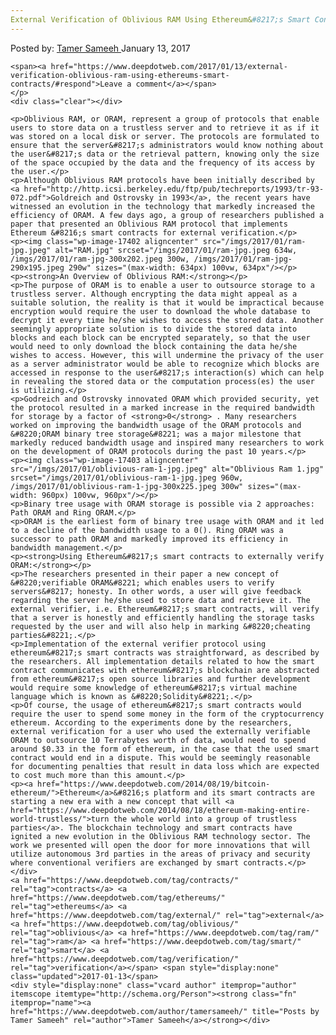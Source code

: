 ```yaml
---
External Verification of Oblivious RAM Using Ethereum&#8217;s Smart Contracts"
---
```

<article class="post-listing post-17397 post type-post status-publish format-standard has-post-thumbnail hentry  tag-contracts tag-ethereums tag-external tag-oblivious tag-ram tag-smart tag-verification">
    <div class="post-inner">
        <span>Posted by: <a href="https://www.deepdotweb.com/author/tamersameeh/" title="">Tamer Sameeh </a></span>
    <span>January 13, 2017</span>
    
    <span><a href="https://www.deepdotweb.com/2017/01/13/external-verification-oblivious-ram-using-ethereums-smart-contracts/#respond">Leave a comment</a></span>
    </p>
    <div class="clear"></div>
    
    <p>Oblivious RAM, or ORAM, represent a group of protocols that enable users to store data on a trustless server and to retrieve it as if it was stored on a local disk or server. The protocols are formulated to ensure that the server&#8217;s administrators would know nothing about the user&#8217;s data or the retrieval pattern, knowing only the size of the space occupied by the data and the frequency of its access by the user.</p>
    <p>Although Oblivious RAM protocols have been initially described by <a href="http://http.icsi.berkeley.edu/ftp/pub/techreports/1993/tr-93-072.pdf">Goldreich and Ostrovsky in 1993</a>, the recent years have witnessed an evolution in the technology that markedly increased the efficiency of ORAM. A few days ago, a group of researchers published a paper that presented an Oblivious RAM protocol that implements Ethereum &#8216;s smart contracts for external verification.</p>
    <p><img class="wp-image-17402 aligncenter" src="/imgs/2017/01/ram-jpg.jpeg" alt="RAM.jpg" srcset="/imgs/2017/01/ram-jpg.jpeg 634w, /imgs/2017/01/ram-jpg-300x202.jpeg 300w, /imgs/2017/01/ram-jpg-290x195.jpeg 290w" sizes="(max-width: 634px) 100vw, 634px"/></p>
    <p><strong>An Overview of Oblivious RAM:</strong></p>
    <p>The purpose of ORAM is to enable a user to outsource storage to a trustless server. Although encrypting the data might appeal as a suitable solution, the reality is that it would be impractical because encryption would require the user to download the whole database to decrypt it every time he/she wishes to access the stored data. Another seemingly appropriate solution is to divide the stored data into blocks and each block can be encrypted separately, so that the user would need to only download the block containing the data he/she wishes to access. However, this will undermine the privacy of the user as a server administrator would be able to recognize which blocks are accessed in response to the user&#8217;s interaction(s) which can help in revealing the stored data or the computation process(es) the user is utilizing.</p>
    <p>Godreich and Ostrovsky innovated ORAM which provided security, yet the protocol resulted in a marked increase in the required bandwidth for storage by a factor of <strong>0</strong> . Many researchers worked on improving the bandwidth usage of the ORAM protocols and &#8220;ORAM binary tree storage&#8221; was a major milestone that markedly reduced bandwidth usage and inspired many researchers to work on the development of ORAM protocols during the past 10 years.</p>
    <p><img class="wp-image-17403 aligncenter" src="/imgs/2017/01/oblivious-ram-1-jpg.jpeg" alt="Oblivious Ram 1.jpg" srcset="/imgs/2017/01/oblivious-ram-1-jpg.jpeg 960w, /imgs/2017/01/oblivious-ram-1-jpg-300x225.jpeg 300w" sizes="(max-width: 960px) 100vw, 960px"/></p>
    <p>Binary tree usage with ORAM storage is possible via 2 approaches: Path ORAM and Ring ORAM.</p>
    <p>ORAM is the earliest form of binary tree usage with ORAM and it led to a decline of the bandwidth usage to a 0(). Ring ORAM was a successor to path ORAM and markedly improved its efficiency in bandwidth management.</p>
    <p><strong>Using Ethereum&#8217;s smart contracts to externally verify ORAM:</strong></p>
    <p>The researchers presented in their paper a new concept of &#8220;verifiable ORAM&#8221; which enables users to verify servers&#8217; honesty. In other words, a user will give feedback regarding the server he/she used to store data and retrieve it. The external verifier, i.e. Ethereum&#8217;s smart contracts, will verify that a server is honestly and efficiently handling the storage tasks requested by the user and will also help in marking &#8220;cheating parties&#8221;.</p>
    <p>Implementation of the external verifier protocol using ethereum&#8217;s smart contracts was straightforward, as described by the researchers. All implementation details related to how the smart contract communicates with ethereum&#8217;s blockchain are abstracted from ethereum&#8217;s open source libraries and further development would require some knowledge of ethereum&#8217;s virtual machine language which is known as &#8220;Solidity&#8221;.</p>
    <p>Of course, the usage of ethereum&#8217;s smart contracts would require the user to spend some money in the form of the cryptocurrency ethereum. According to the experiments done by the researchers, external verification for a user who used the externally verifiable ORAM to outsource 10 Terrabytes worth of data, would need to spend around $0.33 in the form of ethereum, in the case that the used smart contract would end in a dispute. This would be seemingly reasonable for documenting penalties that result in data loss which are expected to cost much more than this amount.</p>
    <p><a href="https://www.deepdotweb.com/2014/08/19/bitcoin-ethereum/">Ethereum</a>&#8216;s platform and its smart contracts are starting a new era with a new concept that will <a href="https://www.deepdotweb.com/2014/08/18/ethereum-making-entire-world-trustless/">turn the whole world into a group of trustless parties</a>. The blockchain technology and smart contracts have ignited a new evolution in the Oblivious RAM technology sector. The work we presented will open the door for more innovations that will utilize autonomous 3rd parties in the areas of privacy and security where conventional verifiers are exchanged by smart contracts.</p>
    </div>
    <a href="https://www.deepdotweb.com/tag/contracts/" rel="tag">contracts</a> <a href="https://www.deepdotweb.com/tag/ethereums/" rel="tag">ethereums</a> <a href="https://www.deepdotweb.com/tag/external/" rel="tag">external</a> <a href="https://www.deepdotweb.com/tag/oblivious/" rel="tag">oblivious</a> <a href="https://www.deepdotweb.com/tag/ram/" rel="tag">ram</a> <a href="https://www.deepdotweb.com/tag/smart/" rel="tag">smart</a> <a href="https://www.deepdotweb.com/tag/verification/" rel="tag">verification</a></span> <span style="display:none" class="updated">2017-01-13</span>
    <div style="display:none" class="vcard author" itemprop="author" itemscope itemtype="http://schema.org/Person"><strong class="fn" itemprop="name"><a href="https://www.deepdotweb.com/author/tamersameeh/" title="Posts by Tamer Sameeh" rel="author">Tamer Sameeh</a></strong></div>
    
